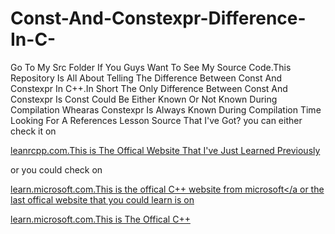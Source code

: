 # Const-And-Constexpr-Difference-In-C-
Go To My Src Folder If You Guys Want To See My Source Code.This Repository Is All About Telling The Difference Between Const And Constexpr In C++.In Short The Only Difference Between Const And Constexpr Is Const Could Be Either Known Or Not Known During Compilation Whearas Constexpr Is Always Known During Compilation Time
Looking For A References Lesson Source That I've Got?
you can either check it on

<a href="learncpp.com">leanrcpp.com.This is The Offical Website That I've Just Learned Previously</a>


or you could check on

<a href="learn.microsoft.com">learn.microsoft.com.This is the offical C++ website from microsoft</a
or the last offical website that you could learn is on


<a href="cppreference.com">learn.microsoft.com.This is The Offical C++</a>
